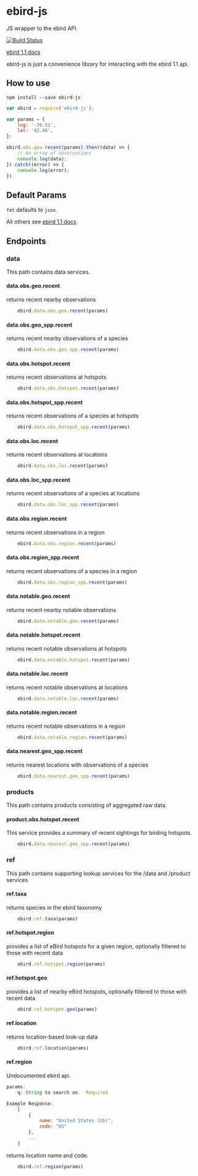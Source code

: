 # ebird-js
JS wrapper to the ebird API.

[![Build Status](https://travis-ci.org/ProjectBabbler/ebird-js.svg)](https://travis-ci.org/ProjectBabbler/ebird-js)

[ebird 1.1 docs](https://confluence.cornell.edu/display/CLOISAPI/eBird+API+1.1)

ebird-js is just a convenience library for interacting with the ebird 1.1 api.

## How to use

```
npm install --save ebird-js
```

```js
var ebird = require('ebird-js');

var params = {
    lng: '-76.51',
    lat: '42.46',
};

ebird.obs.geo.recent(params).then((data) => {
    // An array of observations
    console.log(data);
}).catch((error) => {
    console.log(error);
})
```

## Default Params
`fmt` defaults to `json`.

All others see [ebird 1.1 docs](https://confluence.cornell.edu/display/CLOISAPI/eBird+API+1.1)

## Endpoints

### data
This path contains data services.

#### data.obs.geo.recent

returns recent nearby observations

```js
    ebird.data.obs.geo.recent(params)
```

#### data.obs.geo_spp.recent

returns recent nearby observations of a species

```js
    ebird.data.obs.geo_spp.recent(params)
```

#### data.obs.hotspot.recent

returns recent observations at hotspots

```js
    ebird.data.obs.hotspot.recent(params)
```

#### data.obs.hotspot_spp.recent

returns recent observations of a species at hotspots

```js
    ebird.data.obs.hotspot_spp.recent(params)
```

#### data.obs.loc.recent

returns recent observations at locations

```js
    ebird.data.obs.loc.recent(params)
```

#### data.obs.loc_spp.recent

returns recent observations of a species at locations

```js
    ebird.data.obs.loc_spp.recent(params)
```

#### data.obs.region.recent

returns recent observations in a region

```js
    ebird.data.obs.region.recent(params)
```

#### data.obs.region_spp.recent

returns recent observations of a species in a region

```js
    ebird.data.obs.region_spp.recent(params)
```

#### data.notable.geo.recent

returns recent nearby notable observations

```js
    ebird.data.notable.geo.recent(params)
```

#### data.notable.hotspot.recent

returns recent notable observations at hotspots

```js
    ebird.data.notable.hotspot.recent(params)
```

#### data.notable.loc.recent

returns recent notable observations at locations

```js
    ebird.data.notable.loc.recent(params)
```

#### data.notable.region.recent

returns recent notable observations in a region

```js
    ebird.data.notable.region.recent(params)
```

#### data.nearest.geo_spp.recent

returns nearest locations with observations of a species

```js
    ebird.data.nearest.geo_spp.recent(params)
```

### products

This path contains products consisting of aggregated raw data.

#### product.obs.hotspot.recent

This service provides a summary of recent sightings for birding hotspots.

```js
    ebird.data.nearest.geo_spp.recent(params)
```

### ref

This path contains supporting lookup services for the /data and /product services

#### ref.taxa

returns species in the ebird taxonomy

```js
    ebird.ref.taxa(params)
```

#### ref.hotspot.region

provides a list of eBird hotspots for a given region, optionally filtered to those with recent data

```js
    ebird.ref.hotspot.region(params)
```

#### ref.hotspot.geo

provides a list of nearby eBird hotspots, optionally filtered to those with recent data

```js
    ebird.ref.hotspot.geo(params)
```

#### ref.location

returns location-based look-up data
```js
    ebird.ref.location(params)
```

#### ref.region

Undocumented ebird api.
```js
params:
    q: String to search on.  Required

Example Response:
    [
        {
            name: "United States (US)",
            code: "US"
        },
        ...
    ]
```

returns location name and code.
```js
    ebird.ref.region(params)
```
